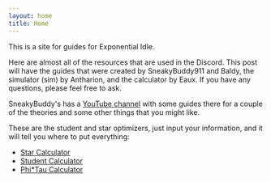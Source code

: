 ```yaml
---
layout: home
title: Home
---
```


This is a site for guides for Exponential Idle.

Here are almost all of the resources that are used in the Discord.
This post will have the guides that were created by SneakyBuddy911 and
Baldy, the simulator (sim) by Antharion, and the calculator by Eaux.
If you have any questions, please feel free to ask.

SneakyBuddy's has a [YouTube channel] with some guides there for a
couple of the theories and some other things that you might like.

These are the student and star optimizers, just input your
information, and it will tell you where to put everything:
 - [Star Calculator]
 - [Student Calculator]
 - [Phi\*Tau Calculator]

[YouTube channel]:https://www.youtube.com/channel/UCABRn80riRHN8r_ovCYLjrQ
[Star Calculator]: https://conicgames.github.io/exponentialidle/stars.html
[Student Calculator]: https://conicgames.github.io/exponentialidle/students.html
[Phi\*Tau Calculator]: https://docs.google.com/spreadsheets/d/1lz_V0rCr3usm1Wyqn2DEJdw6_7lhWIxXCYFmUbArV1c/edit#gid=1147118496